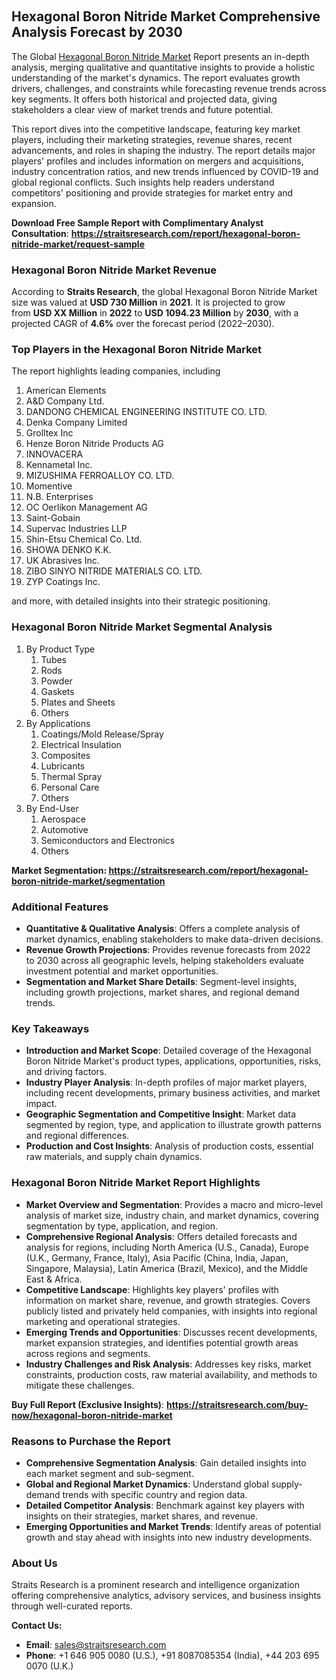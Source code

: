 <p>&nbsp;</p>
<h2>Hexagonal Boron Nitride Market Comprehensive Analysis Forecast by&nbsp;2030</h2>
<p>The Global <a href="https://straitsresearch.com/report/hexagonal-boron-nitride-market">Hexagonal Boron Nitride Market</a> Report presents an in-depth analysis, merging qualitative and quantitative insights to provide a holistic understanding of the market's dynamics. The report evaluates growth drivers, challenges, and constraints while forecasting revenue trends across key segments. It offers both historical and projected data, giving stakeholders a clear view of market trends and future potential.</p>
<p>This report dives into the competitive landscape, featuring key market players, including their marketing strategies, revenue shares, recent advancements, and roles in shaping the industry. The report details major players' profiles and includes information on mergers and acquisitions, industry concentration ratios, and new trends influenced by COVID-19 and global regional conflicts. Such insights help readers understand competitors' positioning and provide strategies for market entry and expansion.</p>
<p><strong>Download Free Sample Report with&nbsp;Complimentary Analyst Consultation</strong>:&nbsp;<strong><a href="https://straitsresearch.com/report/hexagonal-boron-nitride-market/request-sample">https://straitsresearch.com/report/hexagonal-boron-nitride-market/request-sample</a></strong></p>
<h3>Hexagonal Boron Nitride Market Revenue</h3>
<p>According to&nbsp;<strong>Straits Research</strong>, the global Hexagonal Boron Nitride Market size was valued at&nbsp;<strong>USD 730 Million</strong>&nbsp;in&nbsp;<strong>2021</strong>. It is projected&nbsp;to grow from&nbsp;<strong>USD XX Million</strong>&nbsp;in&nbsp;<strong>2022</strong>&nbsp;to&nbsp;<strong>USD 1094.23 Million</strong>&nbsp;by&nbsp;<strong>2030</strong>, with a projected CAGR of&nbsp;<strong>4.6%</strong>&nbsp;over the forecast period (2022&ndash;2030).</p>
<h3>Top Players in the Hexagonal Boron Nitride Market</h3>
<p>The report highlights leading companies, including&nbsp;</p>
<ol>
<li>American Elements</li>
<li>A&amp;D Company Ltd.</li>
<li>DANDONG CHEMICAL ENGINEERING INSTITUTE CO. LTD.</li>
<li>Denka Company Limited</li>
<li>Grolltex Inc</li>
<li>Henze Boron Nitride Products AG</li>
<li>INNOVACERA</li>
<li>Kennametal Inc.</li>
<li>MIZUSHIMA FERROALLOY CO. LTD.</li>
<li>Momentive</li>
<li>N.B. Enterprises</li>
<li>OC Oerlikon Management AG</li>
<li>Saint-Gobain</li>
<li>Supervac Industries LLP</li>
<li>Shin-Etsu Chemical Co. Ltd.</li>
<li>SHOWA DENKO K.K.</li>
<li>UK Abrasives Inc.</li>
<li>ZIBO SINYO NITRIDE MATERIALS CO. LTD.</li>
<li>ZYP Coatings Inc.</li>
</ol>
<p>and more, with detailed insights into their strategic positioning.</p>
<h3>Hexagonal Boron Nitride Market Segmental Analysis</h3>
<ol>
<li>By Product Type
<ol>
<li>Tubes</li>
<li>Rods</li>
<li>Powder</li>
<li>Gaskets</li>
<li>Plates and Sheets</li>
<li>Others</li>
</ol>
</li>
<li>By Applications
<ol>
<li>Coatings/Mold Release/Spray</li>
<li>Electrical Insulation</li>
<li>Composites</li>
<li>Lubricants</li>
<li>Thermal Spray</li>
<li>Personal Care</li>
<li>Others</li>
</ol>
</li>
<li>By End-User
<ol>
<li>Aerospace</li>
<li>Automotive</li>
<li>Semiconductors and Electronics</li>
<li>Others</li>
</ol>
</li>
</ol>
<p><strong>Market Segmentation:&nbsp;<a href="https://straitsresearch.com/report/hexagonal-boron-nitride-market/segmentation">https://straitsresearch.com/report/hexagonal-boron-nitride-market/segmentation</a></strong></p>
<h3>Additional Features</h3>
<ul>
<li><strong>Quantitative &amp; Qualitative Analysis</strong>: Offers a complete analysis of market dynamics, enabling stakeholders to make data-driven decisions.</li>
<li><strong>Revenue Growth Projections</strong>: Provides revenue forecasts from&nbsp;2022 to&nbsp;2030 across all geographic levels, helping stakeholders evaluate investment potential and market opportunities.</li>
<li><strong>Segmentation and Market Share Details</strong>: Segment-level insights, including growth projections, market shares, and regional demand trends.</li>
</ul>
<h3>Key Takeaways</h3>
<ul>
<li><strong>Introduction and Market Scope</strong>: Detailed coverage of the Hexagonal Boron Nitride Market's product types, applications, opportunities, risks, and driving factors.</li>
<li><strong>Industry Player Analysis</strong>: In-depth profiles of major market players, including recent developments, primary business activities, and market impact.</li>
<li><strong>Geographic Segmentation and Competitive Insight</strong>: Market data segmented by region, type, and application to illustrate growth patterns and regional differences.</li>
<li><strong>Production and Cost Insights</strong>: Analysis of production costs, essential raw materials, and supply chain dynamics.</li>
</ul>
<h3>Hexagonal Boron Nitride Market Report Highlights</h3>
<ul>
<li><strong>Market Overview and Segmentation</strong>: Provides a macro and micro-level analysis of market size, industry chain, and market dynamics, covering segmentation by type, application, and region.</li>
<li><strong>Comprehensive Regional Analysis</strong>: Offers detailed forecasts and analysis for regions, including North America (U.S., Canada), Europe (U.K., Germany, France, Italy), Asia Pacific (China, India, Japan, Singapore, Malaysia), Latin America (Brazil, Mexico), and the Middle East &amp; Africa.</li>
<li><strong>Competitive Landscape</strong>: Highlights key players' profiles with information on market share, revenue, and growth strategies. Covers publicly listed and privately held companies, with insights into regional marketing and operational strategies.</li>
<li><strong>Emerging Trends and Opportunities</strong>: Discusses recent developments, market expansion strategies, and identifies potential growth areas across regions and segments.</li>
<li><strong>Industry Challenges and Risk Analysis</strong>: Addresses key risks, market constraints, production costs, raw material availability, and methods to mitigate these challenges.</li>
</ul>
<p><strong>Buy Full Report (Exclusive Insights)</strong>:&nbsp;<strong><a href="https://straitsresearch.com/buy-now/hexagonal-boron-nitride-market">https://straitsresearch.com/buy-now/hexagonal-boron-nitride-market</a></strong></p>
<h3>Reasons to Purchase the Report</h3>
<ul>
<li><strong>Comprehensive Segmentation Analysis</strong>: Gain detailed insights into each market segment and sub-segment.</li>
<li><strong>Global and Regional Market Dynamics</strong>: Understand global supply-demand trends with specific country and region data.</li>
<li><strong>Detailed Competitor Analysis</strong>: Benchmark against key players with insights on their strategies, market shares, and revenue.</li>
<li><strong>Emerging Opportunities and Market Trends</strong>: Identify areas of potential growth and stay ahead with insights into new industry developments.</li>
</ul>
<h3>About Us</h3>
<p>Straits Research is a prominent research and intelligence organization offering comprehensive analytics, advisory services, and business insights through well-curated reports.</p>
<p><strong>Contact Us:</strong></p>
<ul>
<li><strong>Email</strong>: <a href="mailto:sales@straitsresearch.com">sales@straitsresearch.com</a></li>
<li><strong>Phone</strong>: +1 646 905 0080 (U.S.), +91 8087085354 (India), +44 203 695 0070 (U.K.)</li>
</ul>
<p>&nbsp;</p>
